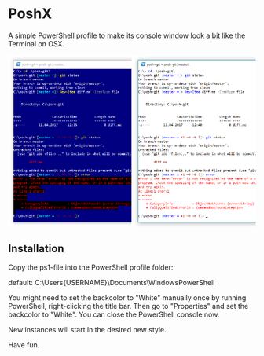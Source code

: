 # PoshX
A simple PowerShell profile to make its console window look a bit like the Terminal on OSX.

![Screenshot](/PoshX-small.png)

## Installation
Copy the ps1-file into the PowerShell profile folder:

default: C:\Users\{USERNAME}\Documents\WindowsPowerShell

You might need to set the backcolor to "White" manually once by running PowerShell, right-clicking the title bar. Then go to "Properties" and set the backcolor to "White". You can close the PowerShell console now.

New instances will start in the desired new style.

Have fun.
